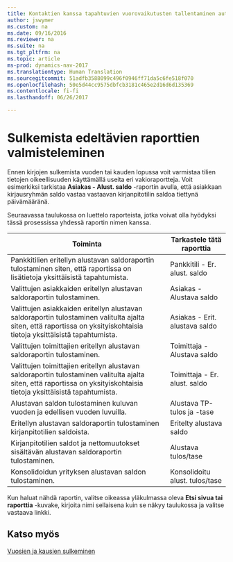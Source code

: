 ```yaml
---
title: Kontaktien kanssa tapahtuvien vuorovaikutusten tallentaminen automaattisesti
author: jswymer
ms.custom: na
ms.date: 09/16/2016
ms.reviewer: na
ms.suite: na
ms.tgt_pltfrm: na
ms.topic: article
ms-prod: dynamics-nav-2017
ms.translationtype: Human Translation
ms.sourcegitcommit: 51adfb3588099c496f0946ff71da5c6fe518f070
ms.openlocfilehash: 50e5d44cc9575dbfcb3181c465e2d16d6d135369
ms.contentlocale: fi-fi
ms.lasthandoff: 06/26/2017

---
```

# <a name="prepare-pre-closing-reports"></a>Sulkemista edeltävien raporttien valmisteleminen
Ennen kirjojen sulkemista vuoden tai kauden lopussa voit varmistaa tilien tietojen oikeellisuuden käyttämällä useita eri vakioraportteja. Voit esimerkiksi tarkistaa **Asiakas - Alust. saldo** -raportin avulla, että asiakkaan kirjausryhmän saldo vastaa vastaavan kirjanpitotilin saldoa tiettynä päivämääränä.

Seuraavassa taulukossa on luettelo raporteista, jotka voivat olla hyödyksi tässä prosessissa yhdessä raportin nimen kanssa.

|Toiminta     |Tarkastele tätä raporttia       |
|-------|----------------------|
|Pankkitilien eritellyn alustavan saldoraportin tulostaminen siten, että raportissa on lisätietoja yksittäisistä tapahtumista.|Pankkitili - Er. alust. saldo|
|Valittujen asiakkaiden eritellyn alustavan saldoraportin tulostaminen.|Asiakas - Alustava saldo|
|Valittujen asiakkaiden eritellyn alustavan saldoraportin tulostaminen valitulta ajalta siten, että raportissa on yksityiskohtaisia tietoja yksittäisistä tapahtumista.|Asiakas - Erit. alustava saldo|
|Valittujen toimittajien eritellyn alustavan saldoraportin tulostaminen.|Toimittaja - Alustava saldo|
|Valittujen toimittajien eritellyn alustavan saldoraportin tulostaminen valitulta ajalta siten, että raportissa on yksityiskohtaisia tietoja yksittäisistä tapahtumista.|Toimittaja - Er. alust. saldo|
|Alustavan saldon tulostaminen kuluvan vuoden ja edellisen vuoden luvuilla.|Alustava TP-tulos ja -tase|
|Eritellyn alustavan saldoraportin tulostaminen kirjanpitotilien saldoista.|Eritelty alustava saldo|
|Kirjanpitotilien saldot ja nettomuutokset sisältävän alustavan saldoraportin tulostaminen.|Alustava tulos/tase|
|Konsolidoidun yrityksen alustavan saldon tulostaminen.|Konsolidoitu alust. tulos/tase|
Kun haluat nähdä raportin, valitse oikeassa yläkulmassa oleva **Etsi sivua tai raporttia** -kuvake, kirjoita nimi sellaisena kuin se näkyy taulukossa ja valitse vastaava linkki.

## <a name="see-also"></a>Katso myös
[Vuosien ja kausien sulkeminen](year-close-years-periods.md)

